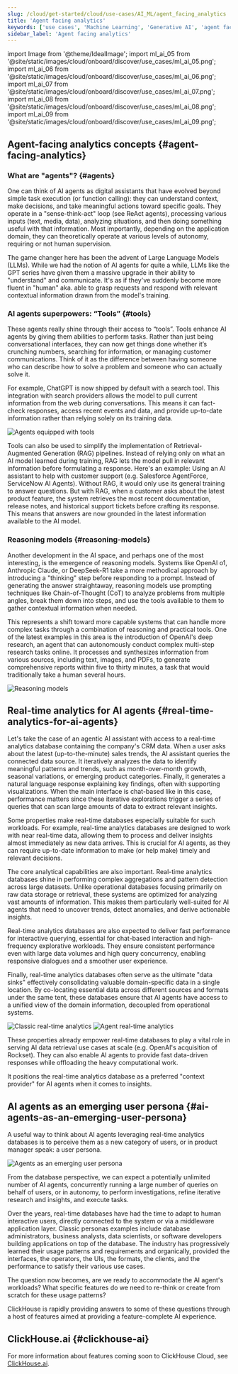 ```yaml
---
slug: /cloud/get-started/cloud/use-cases/AI_ML/agent_facing_analytics
title: 'Agent facing analytics'
keywords: ['use cases', 'Machine Learning', 'Generative AI', 'agent facing analytics', 'agents']
sidebar_label: 'Agent facing analytics'
---
```


import Image from '@theme/IdealImage';
import ml_ai_05 from '@site/static/images/cloud/onboard/discover/use_cases/ml_ai_05.png';
import ml_ai_06 from '@site/static/images/cloud/onboard/discover/use_cases/ml_ai_06.png';
import ml_ai_07 from '@site/static/images/cloud/onboard/discover/use_cases/ml_ai_07.png';
import ml_ai_08 from '@site/static/images/cloud/onboard/discover/use_cases/ml_ai_08.png';
import ml_ai_09 from '@site/static/images/cloud/onboard/discover/use_cases/ml_ai_09.png';

## Agent-facing analytics concepts {#agent-facing-analytics}

### What are "agents"? {#agents}

One can think of AI agents as digital assistants that have evolved beyond
simple task execution (or function calling): they can understand context,
make decisions, and take meaningful actions toward specific goals. They
operate in a "sense-think-act" loop (see ReAct agents), processing various
inputs (text, media, data), analyzing situations, and then doing something
useful with that information. Most importantly, depending on the application
domain, they can theoretically operate at various levels of autonomy,
requiring or not human supervision.

The game changer here has been the advent of Large Language Models (LLMs).
While we had the notion of AI agents for quite a while, LLMs like the GPT
series have given them a massive upgrade in their ability to "understand"
and communicate. It's as if they've suddenly become more fluent in "human"
aka. able to grasp requests and respond with relevant contextual information
drawn from the model's training.

### AI agents superpowers: “Tools” {#tools}

These agents really shine through their access to “tools”. Tools enhance AI agents
by giving them abilities to perform tasks. Rather than just being conversational 
interfaces, they can now get things done whether it’s crunching numbers, searching
for information, or managing customer communications. Think of it as the difference
between having someone who can describe how to solve a problem and someone who 
can actually solve it.

For example, ChatGPT is now shipped by default with a search tool. This 
integration with search providers allows the model to pull current information
from the web during conversations. This means it can fact-check responses, access
recent events and data, and provide up-to-date information rather than relying 
solely on its training data.

<Image img={ml_ai_05} alt="Agents equipped with tools" size="md"/>

Tools can also be used to simplify the implementation of Retrieval-Augmented
Generation (RAG) pipelines. Instead of relying only on what an AI model
learned during training, RAG lets the model pull in relevant information
before formulating a response. Here's an example: Using an AI assistant to
help with customer support (e.g. Salesforce AgentForce, ServiceNow AI
Agents). Without RAG, it would only use its general training to answer
questions. But with RAG, when a customer asks about the latest product
feature, the system retrieves the most recent documentation, release notes,
and historical support tickets before crafting its response. This means that
answers are now grounded in the latest information available to the AI
model.

### Reasoning models {#reasoning-models}

Another development in the AI space, and perhaps one of the most
interesting, is the emergence of reasoning models. Systems like OpenAI o1,
Anthropic Claude, or DeepSeek-R1 take a more methodical approach by
introducing a "thinking" step before responding to a prompt. Instead of
generating the answer straightaway, reasoning models use prompting
techniques like Chain-of-Thought (CoT) to analyze problems from multiple
angles, break them down into steps, and use the tools available to them to
gather contextual information when needed.

This represents a shift toward more capable systems that can handle more
complex tasks through a combination of reasoning and practical tools. One of
the latest examples in this area is the introduction of OpenAI's deep
research, an agent that can autonomously conduct complex multi-step research
tasks online. It processes and synthesizes information from various sources,
including text, images, and PDFs, to generate comprehensive reports within five
to thirty minutes, a task that would traditionally take a human several hours.

<Image img={ml_ai_06} alt="Reasoning models" size="md"/>

## Real-time analytics for AI agents {#real-time-analytics-for-ai-agents}

Let's take the case of an agentic AI assistant with access to a
real-time analytics database containing the company's CRM data. When a user asks
about the latest (up-to-the-minute) sales trends, the AI assistant queries the 
connected data source. It iteratively analyzes the data to identify meaningful 
patterns and trends, such as month-over-month growth, seasonal variations, or 
emerging product categories. Finally, it generates a natural language response 
explaining key findings, often with supporting visualizations. When the main 
interface is chat-based like in this case, performance matters since these 
iterative explorations trigger a series of queries that can scan large amounts of
data to extract relevant insights.

Some properties make real-time databases especially suitable for such
workloads. For example, real-time analytics databases are designed to work
with near real-time data, allowing them to process and deliver insights
almost immediately as new data arrives. This is crucial for AI agents, as
they can require up-to-date information to make (or help make) timely and
relevant decisions.

The core analytical capabilities are also important. Real-time analytics
databases shine in performing complex aggregations and pattern detection
across large datasets. Unlike operational databases focusing primarily on
raw data storage or retrieval, these systems are optimized for analyzing
vast amounts of information. This makes them particularly well-suited for AI
agents that need to uncover trends, detect anomalies, and derive actionable
insights.

Real-time analytics databases are also expected to deliver fast
performance for interactive querying, essential for chat-based interaction
and high-frequency explorative workloads. They ensure consistent performance
even with large data volumes and high query concurrency, enabling responsive
dialogues and a smoother user experience.

Finally, real-time analytics databases often serve as the ultimate "data
sinks" effectively consolidating valuable domain-specific data in a single
location. By co-locating essential data across different sources and formats
under the same tent, these databases ensure that AI agents have access to a
unified view of the domain information, decoupled from operational systems.

<Image img={ml_ai_07} alt="Classic real-time analytics" size="md"/>

<Image img={ml_ai_08} alt="Agent real-time analytics" size="md"/>

These properties already empower real-time databases to play a vital role
in serving AI data retrieval use cases at scale (e.g. OpenAI's acquisition
of Rockset). They can also enable AI agents to provide fast data-driven
responses while offloading the heavy computational work.

It positions the real-time analytics database as a preferred "context
provider" for AI agents when it comes to insights.

## AI agents as an emerging user persona {#ai-agents-as-an-emerging-user-persona}

A useful way to think about AI agents leveraging real-time analytics databases 
is to perceive them as a new category of users, or in product manager speak: 
a user persona.

<Image img={ml_ai_09} alt="Agents as an emerging user persona" size="md"/>

From the database perspective, we can expect a potentially unlimited number of 
AI agents, concurrently running a large number of queries on behalf of users, 
or in autonomy, to perform investigations, refine iterative research and insights,
and execute tasks.

Over the years, real-time databases have had the time to adapt to human 
interactive users, directly connected to the system or via a middleware 
application layer. Classic personas examples include database administrators, 
business analysts, data scientists, or software developers building applications
on top of the database. The industry has progressively learned their usage 
patterns and requirements and organically, provided the interfaces, the operators,
the UIs, the formats, the clients, and the performance to satisfy their various 
use cases.

The question now becomes, are we ready to accommodate the AI agent's workloads? 
What specific features do we need to re-think or create from scratch for these 
usage patterns?

ClickHouse is rapidly providing answers to some of these questions through a host
of features aimed at providing a feature-complete AI experience.

## ClickHouse.ai {#clickhouse-ai}

For more information about features coming soon to ClickHouse Cloud, see [ClickHouse.ai](https://clickhouse.com/clickhouse-ai/).







